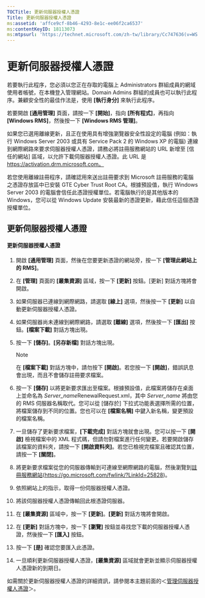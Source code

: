 ```yaml
---
TOCTitle: 更新伺服器授權人憑證
Title: 更新伺服器授權人憑證
ms:assetid: 'affce9cf-8b46-4293-8e1c-ee06f2ca6537'
ms:contentKeyID: 18113073
ms:mtpsurl: 'https://technet.microsoft.com/zh-tw/library/Cc747636(v=WS.10)'
---
```


更新伺服器授權人憑證
====================

若要執行此程序，您必須以您正在存取的電腦上 Administrators 群組成員的網域使用者帳號，在本機登入管理網站。Domain Admins 群組的成員也可以執行此程序。兼顧安全性的最佳作法是，使用 **\[執行身分\]** 來執行此程序。

若要開啟 **\[通用管理\]** 頁面，請按一下 **\[開始\]**，指向 **\[所有程式\]**，再指向 **\[Windows RMS\]**，然後按一下 **\[Windows RMS 管理\]**。

如果您已選用離線更新，且正在使用具有增強瀏覽器安全性設定的電腦 (例如：執行 Windows Server 2003 或具有 Service Pack 2 的 Windows XP 的電腦) 連線到網際網路來要求伺服器授權人憑證，請務必將註冊服務網站的 URL 新增至 \[信任的網站\] 區域，以允許下載伺服器授權人憑證。此 URL 是 https://activation.drm.microsoft.com。

若您使用離線註冊程序，請確認用來送出註冊要求到 Microsoft 註冊服務的電腦之憑證存放區中已安裝 GTE Cyber Trust Root CA。根據預設值，執行 Windows Server 2003 的電腦會信任此憑證授權單位。若電腦執行的是其他版本的 Windows，您可以從 Windows Update 安裝最新的憑證更新，藉此信任這個憑證授權單位。

更新伺服器授權人憑證
--------------------

#### 更新伺服器授權人憑證

1.  開啟 **\[通用管理\]** 頁面，然後在您要更新憑證的網站旁，按一下 **\[管理此網站上的 RMS\]**。

2.  在 **\[管理\]** 頁面的 **\[叢集資源\]** 區域，按一下 **\[更新\]** 按鈕。\[更新\] 對話方塊將會開啟。

3.  如果伺服器已連線到網際網路，請選取 **\[線上\]** 選項，然後按一下 **\[更新\]** 以自動更新伺服器授權人憑證。

4.  如果伺服器尚未連線到網際網路，請選取 **\[離線\]** 選項，然後按一下 **\[匯出\]** 按鈕。**\[檔案下載\]** 對話方塊出現。

5.  按一下 **\[儲存\]**。**\[另存新檔\]** 對話方塊出現。

    > [!Note]  
    > 在 **\[檔案下載\]** 對話方塊中，請勿按下 **\[開啟\]**。若您按一下 **\[開啟\]**，錯誤訊息會出現，而且不會儲存註冊要求檔案。 

6.  按一下 **\[儲存\]** 以將更新要求匯出至檔案。根據預設值，此檔案將儲存在桌面上並命名為 *Server\_name*RenewalRequest.xml，其中 *Server\_name* 將由您的 RMS 伺服器名稱取代。您可以從 \[儲存於\] 下拉式功能表選擇所需的位置，將檔案儲存到不同的位置。您也可以在 **\[檔案名稱\]** 中鍵入新名稱，變更預設的檔案名稱。

7.  一旦儲存了更新要求檔案，**\[下載完成\]** 對話方塊就會出現。您可以按一下 **\[開啟\]** 檢視檔案中的 XML 程式碼，但請勿對檔案進行任何變更。若要開啟儲存該檔案的資料夾，請按一下 **\[開啟資料夾\]**。若您已檢視完檔案且確認其位置，請按一下 **\[關閉\]**。

8.  將更新要求檔案從您的伺服器傳輸到可連線至網際網路的電腦，然後瀏覽到[註冊服務網站]()(https://go.microsoft.com/fwlink/?LinkId=25828)。

9.  依照網站上的指示，取得一份伺服器授權人憑證。

10. 將該伺服器授權人憑證傳輸回此根憑證伺服器。

11. 在 **\[叢集資源\]** 區域中，按一下 **\[更新\]**。**\[更新\]** 對話方塊將會開啟。

12. 在 **\[更新\]** 對話方塊中，按一下 **\[瀏覽\]** 按鈕並尋找您下載的伺服器授權人憑證，然後按一下 **\[匯入\]** 按鈕。

13. 按一下 **\[是\]** 確認您要匯入此憑證。

14. 一旦順利更新伺服器授權人憑證，**\[叢集資源\]** 區域就會更新並顯示伺服器授權人憑證新的到期日。

如需關於更新伺服器授權人憑證的詳細資訊，請參閱本主題前面的＜[管理伺服器授權人憑證](https://technet.microsoft.com/549979ad-13ee-4abc-8281-3e002a5a9561)＞。

